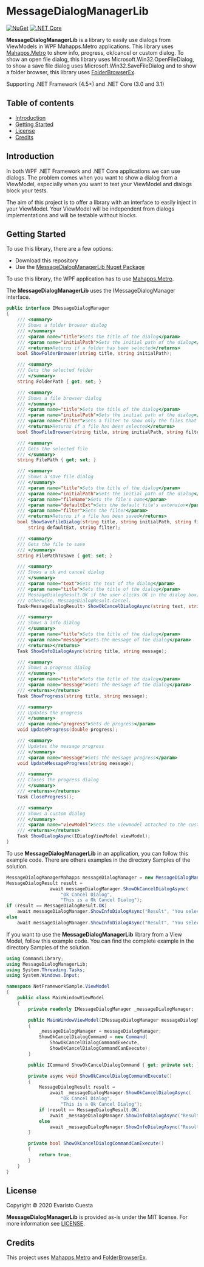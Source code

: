 # MessageDialogManagerLib
[![NuGet](https://img.shields.io/nuget/v/MessageDialogManagerLib)](https://nuget.org/packages/MessageDialogManagerLib/) [![.NET Core](https://github.com/evaristocuesta/MessageDialogManagerLib/workflows/.NET%20Core/badge.svg)](https://github.com/evaristocuesta/MessageDialogManagerLib/actions)

**MessageDialogManagerLib** is a library to easily use dialogs from ViewModels in WPF Mahapps.Metro applications. This library uses [Mahapps.Metro](https://mahapps.com/) to show info, progress, ok/cancel or custom dialog. To show an open file dialog, this library uses Microsoft.Win32.OpenFileDialog, to show a save file dialog uses Microsoft.Win32.SaveFileDialog and to show a folder browser, this library uses [FolderBrowserEx](https://github.com/evaristocuesta/FolderBrowserEx).

Supporting .NET Framework (4.5+) and .NET Core (3.0 and 3.1)

## Table of contents

  - [Introduction](#introduction)
  - [Getting Started](#getting-started)
  - [License](#license)
  - [Credits](#credits)

## Introduction

In both WPF .NET Framework and .NET Core applications we can use dialogs. The problem comes when you want to show a dialog from a ViewModel, especially when you want to test your ViewModel and dialogs block your tests. 

The aim of this project is to offer a library with an interface to easily inject in your ViewModel. Your ViewModel will be independent from dialogs implementations and will be testable without blocks.  

## Getting Started

To use this library, there are a few options:

  - Download this repository
  - Use the [MessageDialogManagerLib Nuget Package](https://nuget.org/packages/MessageDialogManagerLib/)

To use this library, the WPF application has to use [Mahapps.Metro](https://mahapps.com/).

The **MessageDialogManagerLib** uses the IMessageDialogManager interface.
```csharp
public interface IMessageDialogManager
{
    /// <summary>
    /// Shows a folder browser dialog
    /// </summary>
    /// <param name="title">Sets the title of the dialog</param>
    /// <param name="initialPath">Sets the initial path of the dialog</param>
    /// <returns>Returns if a folder has been selected</returns>
    bool ShowFolderBrowser(string title, string initialPath);

    /// <summary>
    /// Gets the selected folder
    /// </summary>
    string FolderPath { get; set; }

    /// <summary>
    /// Shows a file browser dialog
    /// </summary>
    /// <param name="title">Sets the title of the dialog</param>
    /// <param name="initialPath">Sets the initial path of the dialog</param>
    /// <param name="filter">Sets a filter to show only the files that meet the filter</param>
    /// <returns>Returns if a file has been selected</returns>
    bool ShowFileBrowser(string title, string initialPath, string filter);

    /// <summary>
    /// Gets the selected file
    /// </summary>
    string FilePath { get; set; }

    /// <summary>
    /// Shows a save file dialog
    /// </summary>
    /// <param name="title">Sets the title of the dialog</param>
    /// <param name="initialPath">Sets the initial path of the dialog</param>
    /// <param name="fileName">Sets the file's name</param>
    /// <param name="defaultExt">Sets the default file's extension</param>
    /// <param name="filter">Sets the filter</param>
    /// <returns>Returns if a file has been saved</returns>
    bool ShowSaveFileDialog(string title, string initialPath, string fileName, 
        string defaultExt, string filter);

    /// <summary>
    /// Gets the file to save
    /// </summary>
    string FilePathToSave { get; set; }

    /// <summary>
    /// Shows a ok and cancel dialog
    /// </summary>
    /// <param name="text">Sets the text of the dialog</param>
    /// <param name="title">Sets the title of the dialog</param>
    /// MessageDialogResult.OK if the user clicks OK in the dialog box;
    /// otherwise, MessageDialogResult.Cancel.
    Task<MessageDialogResult> ShowOkCancelDialogAsync(string text, string title);

    /// <summary>
    /// Shows a info dialog
    /// </summary>
    /// <param name="title">Sets the title of the dialog</param>
    /// <param name="message">Sets the message of the dialog</param>
    /// <returns></returns>
    Task ShowInfoDialogAsync(string title, string message);

    /// <summary>
    /// Shows a progress dialog
    /// </summary>
    /// <param name="title">Sets the title of the dialog</param>
    /// <param name="message">Sets the message of the dialog</param>
    /// <returns></returns>
    Task ShowProgress(string title, string message);

    /// <summary>
    /// Updates the progress
    /// </summary>
    /// <param name="progress">Sets de progress</param>
    void UpdateProgress(double progress);

    /// <summary>
    /// Updates the message progress
    /// </summary>
    /// <param name="message">Sets the message progress</param>
    void UpdateMessageProgress(string message);

    /// <summary>
    /// Closes the progress dialog
    /// </summary>
    /// <returns></returns>
    Task CloseProgress();

    /// <summary>
    /// Shows a custom dialog
    /// </summary>
    /// <param name="viewModel">Sets the viewmodel attached to the custom dialog</param>
    /// <returns></returns>
    Task ShowDialogAsync(IDialogViewModel viewModel);
}
```
To use **MessageDialogManagerLib** in an application, you can follow this example code. There are others examples in the directory Samples of the solution. 

```csharp
MessageDialogManagerMahapps messageDialogManager = new MessageDialogManagerMahapps(App.Current);
MessageDialogResult result = 
                await messageDialogManager.ShowOkCancelDialogAsync(
                    "Ok Cancel Dialog", 
                    "This is a Ok Cancel Dialog");
if (result == MessageDialogResult.OK)
    await messageDialogManager.ShowInfoDialogAsync("Result", "You select Ok");
else
    await messageDialogManager.ShowInfoDialogAsync("Result", "You select Cancel");
```

If you want to use the **MessageDialogManagerLib** library from a View Model, follow this example code. You can find the complete example in the directory Samples of the solution. 

```csharp
using CommandLibrary;
using MessageDialogManagerLib;
using System.Threading.Tasks;
using System.Windows.Input;

namespace NetFrameworkSample.ViewModel
{
    public class MainWindowViewModel
    {
        private readonly IMessageDialogManager _messageDialogManager;

        public MainWindowViewModel(IMessageDialogManager messageDialogManager)
        {
            _messageDialogManager = messageDialogManager;
            ShowOkCancelDialogCommand = new Command(
                ShowOkCancelDialogCommandExecute, 
                ShowOkCancelDialogCommandCanExecute);
        }

        public ICommand ShowOkCancelDialogCommand { get; private set; }

        private async void ShowOkCancelDialogCommandExecute()
        {
            MessageDialogResult result = 
                await _messageDialogManager.ShowOkCancelDialogAsync(
                    "Ok Cancel Dialog", 
                    "This is a Ok Cancel Dialog");
            if (result == MessageDialogResult.OK)
                await _messageDialogManager.ShowInfoDialogAsync("Result", "You select Ok");
            else
                await _messageDialogManager.ShowInfoDialogAsync("Result", "You select Cancel");
        }

        private bool ShowOkCancelDialogCommandCanExecute()
        {
            return true;
        }
    }
}
```

## License

Copyright © 2020 Evaristo Cuesta 

**MessageDialogManagerLib** is provided as-is under the MIT license. For more information see [LICENSE](https://github.com/evaristocuesta/MessageDialogManagerLib/blob/master/LICENSE).

## Credits

This project uses [Mahapps.Metro](https://mahapps.com/) and [FolderBrowserEx](https://github.com/evaristocuesta/FolderBrowserEx).

